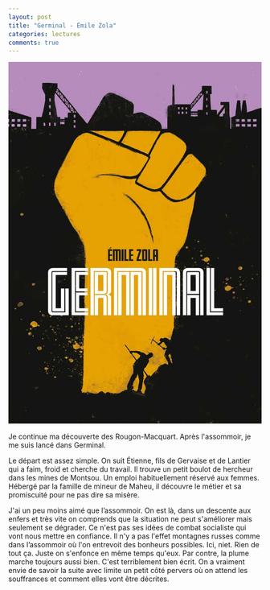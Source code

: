 ```yaml
---
layout: post
title: "Germinal - Émile Zola"
categories: lectures
comments: true
---
```


![Germinal](https://github.com/homeostasie/bouquins/raw/master/_pics/lv/zola_emile/germinal-1.jpg)

Je continue ma découverte des Rougon-Macquart. Après l'assommoir, je me suis lancé dans Germinal. 

Le départ est assez simple. On suit Étienne, fils de Gervaise et de Lantier qui a faim, froid et cherche du travail. Il trouve un petit boulot de hercheur dans les mines de Montsou. Un emploi habituellement réservé aux femmes. Hébergé par la famille de mineur de Maheu, il découvre le métier et sa promiscuité pour ne pas dire sa misère.

J'ai un peu moins aimé que l’assommoir. On est là, dans un descente aux enfers et très vite on comprends que la situation ne peut s'améliorer mais seulement se dégrader. Ce n'est pas ses idées de combat  socialiste qui vont nous mettre en confiance. Il n'y a pas l'effet montagnes russes comme dans l’assommoir où l'on entrevoit des bonheurs possibles. Ici, niet. Rien de tout ça. Juste on s'enfonce en même temps qu'eux. 
Par contre, la plume marche toujours aussi bien. C'est terriblement bien écrit. On a vraiment envie de savoir la suite avec limite un petit côté pervers où on attend les souffrances et comment elles vont être décrites. 
